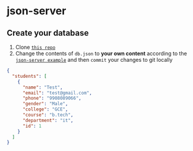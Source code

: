 # json-server

## Create your database

1. Clone [`this repo`](https://github.com/SuhainaRiyas/json-server-redux-crud)
2. Change the contents of `db.json` to **your own content** according to the [`json-server example`](https://github.com/SuhainaRiyas/json-server-redux-crud) and then `commit` your changes to git locally


```json
{
  "students": [
    {
      "name": "Test",
      "email": "test@gmail.com",
      "phone": "9908089066",
      "gender": "Male",
      "college": "GCE",
      "course": "b.tech",
      "department": "it",
      "id": 1
    }
  ]
}
```
